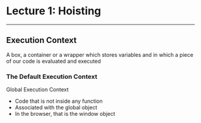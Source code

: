 # Lecture 1: Hoisting
---

## Execution Context
A box, a container or a wrapper which stores variables and in which a piece of our code is evaluated and executed

### The Default Execution Context
Global Execution Context
- Code that is not inside any function
- Associated with the global object
- In the browser, that is the window object

